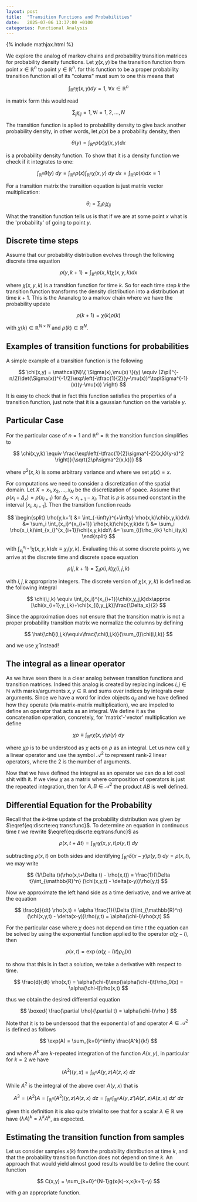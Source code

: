 ```yaml
---
layout: post
title:  "Transition Functions and Probabilities"
date:   2025-07-06 13:37:00 +0100
categories: Functional Analysis
---
```



<style>
.wrapper {
  max-width: 1500px !important;
}
</style>

{% include mathjax.html %}



$\newcommand{\mbf}{\mathbf}$
$\newcommand{\und}{\underline}$


We explore the analog of markov chains and probability transition matrices for probability density functions. Let $\chi(x,y)$ be the transition function from point $x\in\mathbb{R}^n$ to point $y\in\mathbb{R}^n$. for this function to be a proper probability transition function all of its "colums" must sum to one this means that 

$$
\int_{\mathbb{R}^n} \chi(x,y)dy = 1,\ \forall x\in\mathbb{R}^n
$$

in matrix form this would read 

$$
\sum_j \chi_{ij} = 1, \forall i=1,2,\dots,N
$$

The transition function is aplied to probability density to give back another probability density, in other words, let $\rho(x)$ be a probability density, then 

$$
\theta(y) = \int_{\mathbb{R}^n}\rho(x) \chi(x,y) dx
$$

is a probability density function. To show that it is a density function we check if it integrates to one:

$$
\int_{\mathbb{R}^n} \theta(y)\ dy =  \int_{\mathbb{R}^n}\rho(x) \int_{\mathbb{R}^n}\chi(x,y)\ dy\ dx=\int_{\mathbb{R}^n}\rho(x) dx = 1
$$

For a transition matrix the transition equation is just matrix vector multiplication:

$$\theta_i = \sum_i \rho_i\chi_{ij}$$


What the transition function tells us is that if we are at some point $x$ what is the 'probability' of going to point $y$.

## Discrete time steps

Assume that our probability distribution evolves through the following discrete time equation

$$
\rho(y,k+1) = \int_{\mathbb{R}^n}\rho(x,k) \chi(x,y,k) dx\label{eq:discrte:eq:trans:func}
$$

where $\chi(x,y,k)$ is a transition function for time $k$. So for each time step $k$ the transition function transforms the density distribution into a distribution at time $k+1$. This is the Ananalog to a markov chain where we have the probability update 

$$
\rho(k+1) = \chi(k)\rho(k)
$$

with $\chi(k)\in\mathbb{R}^{N\times N}$ and $\rho(k)\in\mathbb{R}^N$.

## Examples of transition functions for probabilities

A simple example of a transition function is the following 

$$
\chi(x,y) = \mathcal{N}\{ \Sigma(x),\mu(x) \}(y) \equiv (2\pi)^{-n/2}\det(\Sigma(x))^{-1/2}\exp\left(-\tfrac{1}{2}(y-\mu(x))^\top\Sigma^{-1}(x)(y-\mu(x))  \right)
$$

It is easy to check that in fact this function satisfies the properties of a transition function, just note that it is a gaussian function on the variable $y$.


## Particular Case

For the particular case of $n=1$ and $\mathbb{R}^n=\mathbb{R}$ the transition function simplifies to 

$$
\chi(x,y,k) \equiv \frac{\exp\left(-\tfrac{1}{2}\sigma^{-2}(x,k)(y-x)^2  \right)}{\sqrt{2\pi\sigma^2(x,k)}}
$$

where $\sigma^2(x,k)$ is some arbitrary variance and where we set $\mu(x)=x$.


For computations we need to consider a discretization of the spatial domain. Let $X={x_1,x_2,\dots,x_N}$ be the discretization of space. Assume that $\rho(x_i+\Delta_x)=\rho(x_{i+1})$ for $\Delta_x<x_{i+1}-x_i$. That is $\rho$ is assumed constant in the interval $[x_i,x_{i+1}]$. Then the transition function reads

$$
\begin{split}
\rho(y,k+1) &= \int_{-\infty}^{+\infty} \rho(x,k)\chi(x,y,k)dx\\
&= \sum_i \int_{x_i}^{x_{i+1}} \rho(x,k)\chi(x,y,k)dx \\
&= \sum_i \rho(x_i,k)\int_{x_i}^{x_{i+1}}\chi(x,y,k)dx\\
&= \sum_{i}\rho_{ik} \chi_i(y,k)
\end{split}
$$

with $\int_{x_i}^{x_{i+1}}\chi(x,y,k)dx\equiv \chi_i(y,k)$. Evaluating this at some discrete points $y_j$ we arrive at the discrete time and discrete space equation 

$$
\rho(j,k+1) = \sum_i \rho(i,k)\chi(i,j,k)
$$

with $i,j,k$ appropriate integers. The discrete version of $\chi(x,y,k)$ is defined as the following integral

$$
\chi(i,j,k) \equiv \int_{x_i}^{x_{i+1}}\chi(x,y_j,k)dx\approx [\chi(x_{i+1},y_j,k)+\chi(x_{i},y_j,k)]\frac{\Delta_x}{2}
$$

Since the approximation does not ensure that the transition matrix is not a proper probability transition matrix we normalize the columns by defining 

$$
\hat{\chi}(i,j,k)\equiv\frac{\chi(i,j,k)}{\sum_{l}\chi(i,l,k)}
$$

and we use $\hat{\chi}$ instead!

## The integral as a linear operator

As we have seen there is a clear analog between transition functions and transition matrices. Indeed this analog is created by replacing indices $i,j\in\mathbb{N}$ with marks/arguments $x,y\in\mathbb{R}$ and sums over indices by integrals over arguments. Since we have a word for index objects $a_{ij}$ and we have defined how they operate (via matrix-matrix multiplication), we are impeled to define an operator that acts as an integral. We define it as the concatenation operation, concretely, for 'matrix'-'vector' multiplication we define 


$$
\chi \rho \equiv \int_{\mathbb{R}^n} \chi(x,y)\rho(y)\ dy
$$

where $\chi \rho$ is to be understood as $\chi$ acts on $\rho$ as an integral. Let us now call $\chi$ a linear operator and use the symbol $\mathcal{A}^2$ to represent rank-$2$ linear operators, where the $2$ is the number of arguments.  


Now that we have defined the integral as an operator we can do a lot cool shit with it. If we view $\chi$ as a matrix where composition of operators is just the repeated integration, then for $A,B\in\mathcal{A}^2$ the product $AB$ is well defined.

## Differential Equation for the Probability

Recall that the $k$-time update of the probability distribution was given by $\eqref{eq:discrte:eq:trans:func}$. To determine an equation in continuous time $t$ we rewrite $\eqref{eq:discrte:eq:trans:func}$ as

$$
\rho(x,t+\Delta t) = \int_{\mathbb{R}^n} \chi(x,y,t)\rho(y,t)\ dy
$$

subtracting $\rho(x,t)$ on both sides and identifying $\int_{\mathbb{R}^n}\delta(x-y) \rho(y,t)\ dy=\rho(x,t)$, we may write 

$$
(1/\Delta t)(\rho(x,t+\Delta t) - \rho(x,t)) = \frac{1}{\Delta t}\int_{\mathbb{R}^n} (\chi(x,y,t) - \delta(x-y))\rho(y,t)
$$

Now we approximate the left hand side as a time derivative, and we arrive at the equation

$$
\frac{d}{dt} \rho(x,t) = \alpha \frac{1}{\Delta t}\int_{\mathbb{R}^n} (\chi(x,y,t) - \delta(x-y))\rho(y,t) = \alpha(\chi-I)\rho(x,t)
$$


For the particular case where $\chi$ does not depend on time $t$ the equation can be solved by using the exponential function applied to the operator $\alpha(\chi-I)$, then 

$$
\rho(x,t) = \exp(\alpha(\chi-I)t)\rho_0(x)
$$

to show that this is in fact a solution, we take a derivative with respect to time. 

$$
\frac{d}{dt} \rho(x,t) = \alpha(\chi-I)\exp(\alpha(\chi-I)t)\rho_0(x) = \alpha(\chi-I)\rho(x,t)
$$

thus we obtain the desired differential equation

$$
\boxed{
\frac{\partial \rho}{\partial t} = \alpha(\chi-I)\rho
}
$$

Note that it is to be undersood that the exponential of and operator $A\in\mathcal{A}^2$ is defined as follows 

$$
\exp(A) = \sum_{k=0}^\infty \frac{A^k}{k!}
$$

and where $A^k$ are $k$-repeated integration of the function $A(x,y)$, in particular for $k=2$ we have 

$$
(A^2)(y,x) = \int_{\mathbb{R}^n} A(y,z)A(z,x) \ dz
$$

While $A^2$ is the integral of the above over $A(y,x)$ that is 

$$
A^3 = (A^2)A = \int_{\mathbb{R}^n} (A^2)(y,z)A(z,x) \ dz = \int_{\mathbb{R}^n} \int_{\mathbb{R}^n} A(y,z')A(z',z) A(z,x) \ dz'\ dz
$$

given this definition it is also quite trivial to see that for a scalar $\lambda \in\mathbb{R}$ we have $(\lambda A)^k=\lambda^k A^k$, as expected.

## Estimating the transition function from samples



Let us consider samples $x(k)$ from the probability distribution at time $k$, and that the probability transition function does not depend on time $k$. An approach that would yield almost good results would be to define the count function

$$
C(x,y) = \sum_{k=0}^{N-1}g(x(k)-x,x(k+1)-y)
$$

with $g$ an appropriate function.






